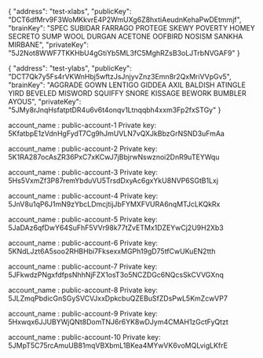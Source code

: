 {
	"address": "test-xlabs",
	"publicKey": "DCT6dfMrv9F3WoMKkvrE4P2WmUXg6Z8hxtiAeudnKehaPwDEtmmjf",
	"brainKey": "SPEC SUBIDAR FARRAGO PROTEGE SKEWY POVERTY HOMEY SECRETO SUMP WOOL DURGAN ACETONE OOFBIRD NOSISM SANKHA MIRBANE",
	"privateKey": "5J2Not8WWF7TKKHbU4gGtiYb5ML3fC5MghRZsB3oLJTrbNVGAF9"
}

{
	"address": "test-ylabs",
	"publicKey": "DCT7Qk7y5Fs4rVKWnHbj5wftzJsJnjyvZnz3Emn8r2QxMriVVpGv5",
	"brainKey": "AGGRADE GOWN LENTIGO GIDDEA AXIL BALDISH ATINGLE YIRD BEVELED MISWORD SQUIFFY SNORE KISSAGE BEWORK BUMBLER AYOUS",
	"privateKey": "5JMy8rJnqHsfatptDR4u6v6t4onqv1Ltnqqbh4xxm3Fp2fxSTGy"
}

account_name : public-account-1 
Private key:  5KfatbpE1zVdnHgFydT7Cg9hJmUVLN7vQXJkBbzGrNSND3uFmAa

account_name : public-account-2
Private key:  5K1RA287ocAsZR36PxC7xKCwJ7jBbjrwNswznoi2DnR9uTEYWqu

account_name : public-account-3
Private key:  5Hs5VxmZf3P87remYbduVU5TrsdDxyAc6gxYkU8NVP6SGtB1Lxj

account_name : public-account-4
Private key:  5JnV8u1qP6J1mN9zYbcLDmcjtijJbFYMXFVURA6nqMTJcLKQkRx

account_name : public-account-5
Private key:  5JaDAz6qfDwY64SuFhF5VVr98k77tZvETMx1DZEYwCj2U9H2Xb3

account_name : public-account-6
Private key:  5KNdLJzt6A5soo2RHBHbi7FksexxMGPh19gD75tfCwUKuEN2tth

account_name : public-account-7
Private key:  5JFkwdzPNgxfdfpsNhhNjFZX1osT3o5NCZDGc6NQcsSkCVVGXnq

account_name : public-account-8
Private key:  5JLZmqPbdicGnSGySVCVJxxDpkcbuQZEBuSfZDsPwL5KmZcwVP7

account_name : public-account-9
Private key:  5Hxwqx6JJUBYWjQNt8DomTNJ6r6YK8wDJym4CMAH1zGctFyQtzt

account_name : public-account-10
Private key:  5JMpT5C75rcAmuUB81mqVBXbmL1BKea4MYwVK6voMQLvigLKfrE
